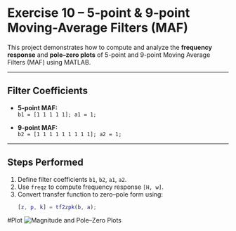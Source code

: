 # Exercise 10 – 5-point & 9-point Moving-Average Filters (MAF)

This project demonstrates how to compute and analyze the **frequency response** and **pole–zero plots** of 5-point and 9-point Moving Average Filters (MAF) using MATLAB.  

---

## Filter Coefficients

- **5-point MAF:**  
  `b1 = [1 1 1 1 1]; a1 = 1;`

- **9-point MAF:**  
  `b2 = [1 1 1 1 1 1 1 1 1]; a2 = 1;`

---

## Steps Performed

1. Define filter coefficients `b1`, `b2`, `a1`, `a2`.
2. Use `freqz` to compute frequency response `[H, w]`.
3. Convert transfer function to zero–pole form using:
   ```matlab
   [z, p, k] = tf2zpk(b, a);
   ```
#Plot
![Magnitude and Pole–Zero Plots]([ex10pic.png](https://github.com/coderhackx/Matlab_Assignments/blob/main/Images/ex10pic.png))
